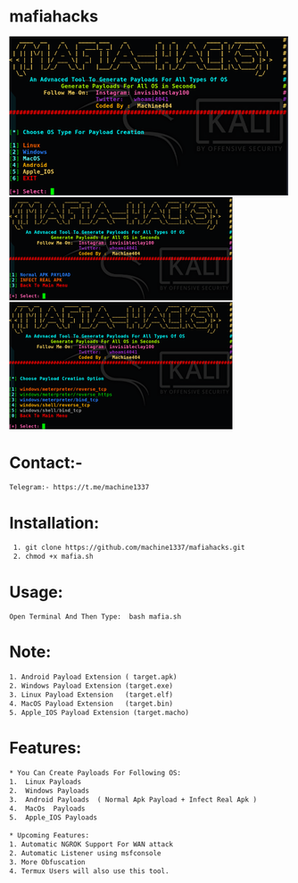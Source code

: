 # mafiahacks

<img src="images/m1.png" width="500"> <img src="images/md1.png" width="400">
<img src="images/mw1.png" width="400">


# Contact:- 
    Telegram:- https://t.me/machine1337
# Installation:
     1. git clone https://github.com/machine1337/mafiahacks.git
     2. chmod +x mafia.sh

# Usage:
    Open Terminal And Then Type:  bash mafia.sh
# Note:
    1. Android Payload Extension ( target.apk)
    2. Windows Payload Extension (target.exe)
    3. Linux Payload Extension   (target.elf)
    4. MacOS Payload Extension   (target.bin)
    5. Apple_IOS Payload Extension (target.macho)
   
# Features:
    * You Can Create Payloads For Following OS:
    1.  Linux Payloads
    2.  Windows Payloads
    3.  Android Payloads  ( Normal Apk Payload + Infect Real Apk )
    4.  MacOs  Payloads
    5.  Apple_IOS Payloads
    
    * Upcoming Features:
    1. Automatic NGROK Support For WAN attack
    2. Automatic Listener using msfconsole
    3. More Obfuscation
    4. Termux Users will also use this tool.
    
